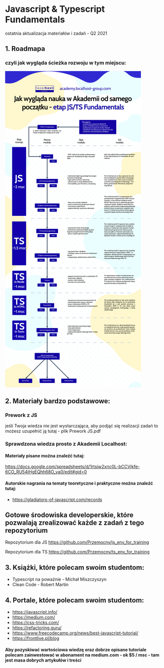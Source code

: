# Javascript & Typescript Fundamentals
ostatnia aktualizacja materiałów i zadań - Q2 2021

## 1. Roadmapa
### czyli jak wygląda ścieżka rozwoju w tym miejscu:
![alt text](roadmapa_etapu.png "Roadmapa")

## 2. Materiały bardzo podstawowe:

### Prework z JS 
jeśli Twoja wiedza nie jest wystarczająca, aby podjąć się realizacji zadań to możesz uzupełnić ją tutaj - plik Prework JS.pdf

### Sprawdzona wiedza prosto z Akademii Localhost:

#### Materiały pisane można znaleźć tutaj:
https://docs.google.com/spreadsheets/d/1rtsiw2xnc0L-bCCVjkfe-6CO_RU54iHgEQhh68O_ya0/edit#gid=0

#### Autorskie nagrania na tematy teoretyczne i praktyczne można znaleźć tutaj:
- https://gladiators-of-javascript.com/records

## Gotowe środowiska developerskie, które pozwalają zrealizować każde z zadań z tego repozytorium

Repozytorium dla JS
https://github.com/Przemocny/js_env_for_training

Repozytorium dla TS
https://github.com/Przemocny/ts_env_for_training

## 3. Książki, które polecam swoim studentom:
- Typescript na poważnie - Michał Miszczyszyn
- Clean Code - Robert Martin

## 4. Portale, które polecam swoim studentom:
- https://javascript.info/
- https://medium.com/
- https://css-tricks.com/
- https://refactoring.guru/
- https://www.freecodecamp.org/news/best-javascript-tutorial/
- https://frontlive.pl/blog

#### Aby pozyskiwać wartościowa wiedzę oraz dobrze opisane tutoriale polecam zainwestować w abonament na medium.com - ok $5 / msc - tam jest masa dobrych artykułów i treści
